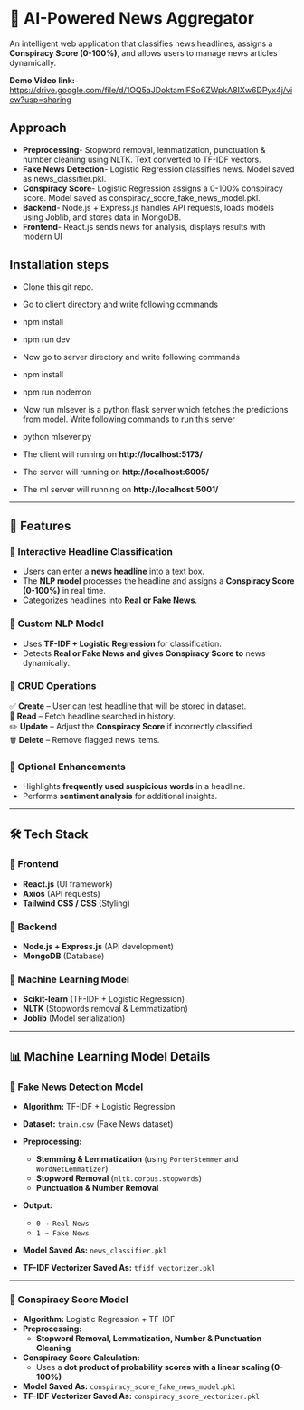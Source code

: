 # 📰 AI-Powered News Aggregator  

An intelligent web application that classifies news headlines, assigns a **Conspiracy Score (0-100%)**, and allows users to manage news articles dynamically.  

**Demo Video link:-** https://drive.google.com/file/d/1OQ5aJDoktamlFSo6ZWpkA8IXw6DPyx4j/view?usp=sharing

## Approach
- **Preprocessing**- Stopword removal, lemmatization, punctuation & number cleaning using NLTK. Text converted to TF-IDF vectors.
- **Fake News Detection**- Logistic Regression classifies news. Model saved as news_classifier.pkl.
- **Conspiracy Score**- Logistic Regression assigns a 0-100% conspiracy score. Model saved as conspiracy_score_fake_news_model.pkl.
- **Backend**- Node.js + Express.js handles API requests, loads models using Joblib, and stores data in MongoDB.
- **Frontend**- React.js sends news for analysis, displays results with modern UI

## Installation steps
- Clone this git repo.
- Go to client directory and write following commands
- npm install
- npm run dev
- Now go to server directory and write following commands
- npm install
- npm run nodemon
- Now run mlsever is a python flask server which fetches the predictions from model. Write following commands to run this server
- python mlsever.py

- The client will running on **http://localhost:5173/**
- The server will running on **http://localhost:6005/**
- The ml server will running on **http://localhost:5001/**
  
---

## 📌 Features  

### 🔹 Interactive Headline Classification  
- Users can enter a **news headline** into a text box.  
- The **NLP model** processes the headline and assigns a **Conspiracy Score (0-100%)** in real time.  
- Categorizes headlines into **Real or Fake News**.  

### 🔹 Custom NLP Model  
- Uses **TF-IDF + Logistic Regression** for classification.  
- Detects **Real or Fake News and gives Conspiracy Score to** news dynamically.  

### 🔹 CRUD Operations  
✅ **Create** – User can test headline that will be stored in dataset.  
📖 **Read** – Fetch headline searched in history.  
✏️ **Update** – Adjust the **Conspiracy Score** if incorrectly classified.  
🗑 **Delete** – Remove flagged news items.  

### 🔹 Optional Enhancements  
- Highlights **frequently used suspicious words** in a headline.  
- Performs **sentiment analysis** for additional insights.  

---



## 🛠️ Tech Stack  

### 🔹 Frontend  
- **React.js** (UI framework)  
- **Axios** (API requests)  
- **Tailwind CSS / CSS** (Styling)  

### 🔹 Backend  
- **Node.js + Express.js** (API development)  
- **MongoDB** (Database)  

### 🔹 Machine Learning Model  
- **Scikit-learn** (TF-IDF + Logistic Regression)  
- **NLTK** (Stopwords removal & Lemmatization)  
- **Joblib** (Model serialization)  

---

## 📊 Machine Learning Model Details  

### **🔹 Fake News Detection Model**  
- **Algorithm:** TF-IDF + Logistic Regression  
- **Dataset:** `train.csv` (Fake News dataset)  
- **Preprocessing:**  
  - **Stemming & Lemmatization** (using `PorterStemmer` and `WordNetLemmatizer`)  
  - **Stopword Removal** (`nltk.corpus.stopwords`)  
  - **Punctuation & Number Removal**  

- **Output:**  
  - `0 → Real News`  
  - `1 → Fake News`  
- **Model Saved As:** `news_classifier.pkl`  
- **TF-IDF Vectorizer Saved As:** `tfidf_vectorizer.pkl`  

---

### **🔹 Conspiracy Score Model**  
- **Algorithm:** Logistic Regression + TF-IDF  
- **Preprocessing:**  
  - **Stopword Removal, Lemmatization, Number & Punctuation Cleaning**  
- **Conspiracy Score Calculation:**  
  - Uses a **dot product of probability scores with a linear scaling (0-100%)**  
- **Model Saved As:** `conspiracy_score_fake_news_model.pkl`  
- **TF-IDF Vectorizer Saved As:** `conspiracy_score_vectorizer.pkl`  


